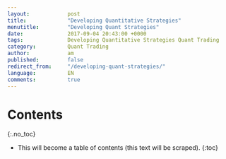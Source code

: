 ```yaml
---
layout:            post
title:             "Developing Quantitative Strategies"
menutitle:         "Developing Quant Strategies"
date:              2017-09-04 20:43:00 +0000
tags:              Developing Quantitative Strategies Quant Trading
category:          Quant Trading
author:            am
published:         false
redirect_from:     "/developing-quant-strategies/"
language:          EN
comments:          true
---
```


# Contents
{:.no_toc}

* This will become a table of contents (this text will be scraped).
{:toc}

# 